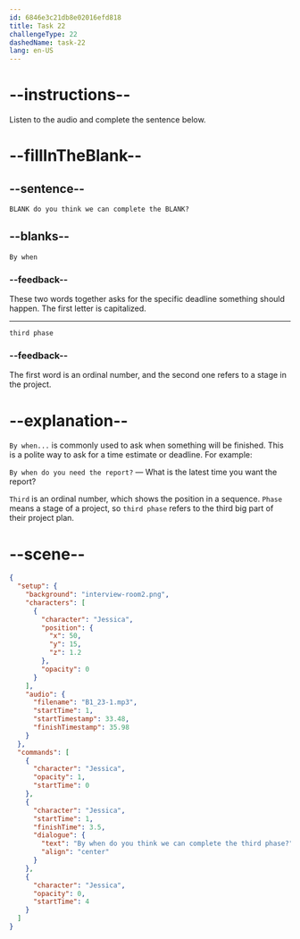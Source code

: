 ```yaml
---
id: 6846e3c21db8e02016efd818
title: Task 22
challengeType: 22
dashedName: task-22
lang: en-US
---
```


<!-- (audio) Jessica: By when do you think we can complete the third phase? -->

# --instructions--

Listen to the audio and complete the sentence below.

# --fillInTheBlank--

## --sentence--

`BLANK do you think we can complete the BLANK?`

## --blanks--

`By when`

### --feedback--

These two words together asks for the specific deadline something should happen. The first letter is capitalized.

---

`third phase`

### --feedback--

The first word is an ordinal number, and the second one refers to a stage in the project.

# --explanation--

`By when...` is commonly used to ask when something will be finished. This is a polite way to ask for a time estimate or deadline. For example:

`By when do you need the report?` — What is the latest time you want the report?

`Third` is an ordinal number, which shows the position in a sequence. `Phase` means a stage of a project, so `third phase` refers to the third big part of their project plan.

# --scene--

```json
{
  "setup": {
    "background": "interview-room2.png",
    "characters": [
      {
        "character": "Jessica",
        "position": {
          "x": 50,
          "y": 15,
          "z": 1.2
        },
        "opacity": 0
      }
    ],
    "audio": {
      "filename": "B1_23-1.mp3",
      "startTime": 1,
      "startTimestamp": 33.48,
      "finishTimestamp": 35.98
    }
  },
  "commands": [
    {
      "character": "Jessica",
      "opacity": 1,
      "startTime": 0
    },
    {
      "character": "Jessica",
      "startTime": 1,
      "finishTime": 3.5,
      "dialogue": {
        "text": "By when do you think we can complete the third phase?",
        "align": "center"
      }
    },
    {
      "character": "Jessica",
      "opacity": 0,
      "startTime": 4
    }
  ]
}
```
